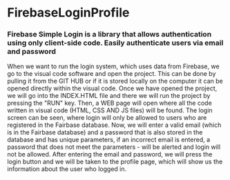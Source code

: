 # FirebaseLoginProfile
<h3>Firebase Simple Login is a library that allows authentication using only client-side code. Easily authenticate users via email and password</h3>

When we want to run the login system, which uses data from Firebase, we go to the visual code software and open the project.
 This can be done by pulling it from the GIT HUB or if it is stored locally on the computer it can be opened directly within the visual code.
Once we have opened the project, we will go into the INDEX.HTML file and there we will run the project by pressing the "RUN" key.
Then, a WEB page will open where all the code written in visual code (HTML, CSS AND JS files) will be found.
The login screen can be seen, where login will only be allowed to users who are registered in the Fairbase database.
Now, we will enter a valid email (which is in the Fairbase database) and a password that is also stored in the database and has unique parameters, if an incorrect email is entered,
a password that does not meet the parameters - will be alerted and login will not be allowed.
After entering the email and password, we will press the login button and we will be taken to the profile page, which will show us the information about the user who logged in.
